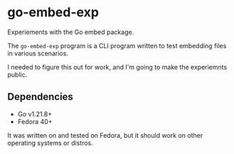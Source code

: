 # go-embed-exp

Experiements with the Go embed package.

The `go-embed-exp` program is a CLI program written to test embedding files in various scenarios.

I needed to figure this out for work, and I'm going to make the experiemnts public.

## Dependencies

  - Go v1.21.8+
  - Fedora 40+

It was written on and tested on Fedora, but it should work on other operating systems or distros.
